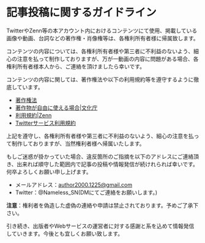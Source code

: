# 記事投稿に関するガイドライン

TwitterやZenn等の本アカウント内におけるコンテンツにて使用、掲載している画像や動画、台詞などの著作権・肖像権等は、各権利所有者様に帰属致します。

コンテンツの内容については、各権利所有者様や第三者に不利益のないよう、細心の注意を払って制作しておりますが、万が一動画の内容に問題がある場合、各権利所有者様本人から、ご連絡を頂けましたら幸いです。

コンテンツの内容に関しては、著作権法や以下の利用規約等を遵守するように徹底しています。

* [著作権法](https://elaws.e-gov.go.jp/document?lawid=345AC0000000048_20220617_504AC0000000068&keyword=%E8%91%97%E4%BD%9C%E6%A8%A9%E6%B3%95)
* [著作物が自由に使える場合|文化庁](https://www.bunka.go.jp/seisaku/chosakuken/seidokaisetsu/gaiyo/chosakubutsu_jiyu.html)
* [利用規約|Zenn](https://zenn.dev/terms)
* [Twitterサービス利用規約](https://twitter.com/ja/tos)

上記を遵守し、各権利所有者様や第三者に不利益のないよう、細心の注意を払って制作しておりますが、当然権利者様へ帰属いたします。

もしご迷惑が掛かっていた場合、違反箇所のご指摘を以下のアドレスにご連絡頂き、出来れば順守した範囲内で記事の投稿や情報発信が続けれられば幸いです。何卒よろしくお願い申し上げます。

* メールアドレス：author2000.1225@gmail.com
* Twitter：@Nameless_SN(DMにてご連絡をお願いします。)

**注意**：権利者を偽造した虚偽の連絡や申請は禁止されております。予めご了承下さい。

引き続き、出版者やWebサービスの運営者に対する感謝と系を込めて情報発信していきます。今後とも宜しくお願い致します。